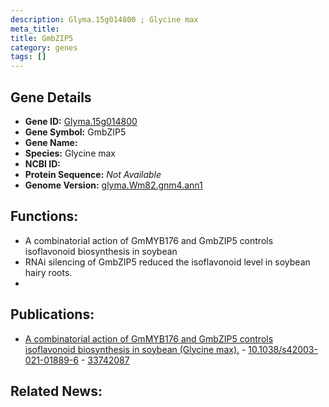 ```yaml
---
description: Glyma.15g014800 ; Glycine max
meta_title:
title: GmbZIP5
category: genes
tags: []
---
```


## Gene Details
- **Gene ID:**	[Glyma.15g014800](https://www.maizegdb.org/gene_center/gene/Glyma.15g014800)
- **Gene Symbol:** GmbZIP5
- **Gene Name:** 
- **Species:** Glycine max
- **NCBI ID:** [  ]()
- **Protein Sequence:** *Not Available*
- **Genome Version:** [glyma.Wm82.gnm4.ann1]()

## Functions:
   - A combinatorial action of GmMYB176 and GmbZIP5 controls isoflavonoid biosynthesis in soybean
   - RNAi silencing of GmbZIP5 reduced the isoflavonoid level in soybean hairy roots.
   - 

## Publications:
   - [A combinatorial action of GmMYB176 and GmbZIP5 controls isoflavonoid biosynthesis in soybean (Glycine max).]( https://www.nature.com/articles/s42003-021-01889-6 ) - [10.1038/s42003-021-01889-6]( https://www.nature.com/articles/s42003-021-01889-6 ) - [33742087](https://pubmed.ncbi.nlm.nih.gov/33742087/)

## Related News:

